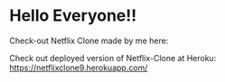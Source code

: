 # Hello Everyone!!

Check-out Netflix Clone made by me here: 

Check out deployed version of Netflix-Clone at Heroku: https://netflixclone9.herokuapp.com/
